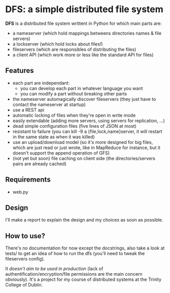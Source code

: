 DFS: a simple distributed file system
=========================================

**DFS** is a distributed file system writtent in Python for which main parts are:

  - a nameserver (which hold mappings betweens directories names & file servers)
  - a lockserver (which hold locks about files!)
  - fileservers (which are responsibles of distributing the files)
  - a client API (which work more or less like the standard API for files)

Features
--------

  - each part are independant:
    - you can develop each part in whatever language you want
    - you can modify a part without breaking other parts
  - the nameserver automagically discover fileservers (they just have to contact the nameserver at startup)
  - use a REST api
  - automatic locking of files when they're open in write mode
  - easily extendable (adding more servers, using servers for replication, ...)
  - dead simple configuration files (five lines of JSON at most)
  - resistant to failure (you can kill -9 a {file,lock,name}server, it will restart in the same state as when it was killed)
  - use an upload/download model (so it's more designed for big files, which are just read or just wrote, like in MapReduce for instance, but it doesn't support the append operation of GFS)
  - (not yet but soon) file caching on client side (the directories/servers pairs are already cached)

Requirements
------------

  - web.py

Design
------

I'll make a report to explain the design and my choices as soon as possible.

How to use?
-----------

There's no documentation for now except the docstrings, also take a look at tests/ to get an idea of how to run the dfs (you'll need to tweak the fileservers config).

It _doesn't aim to be used in production_ (lack of authentification/encryption/file permissions are the main concern obviously). It's a project for my course of distributed systems at the Trinity College of Dublin.

